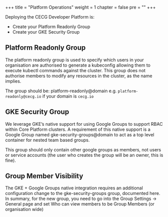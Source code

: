 +++
title = "Platform Operations"
weight = 1
chapter = false
pre = ""
+++

Deploying the CECG Developer Platform is:

* Create your Platform Readonly Group
* Create your GKE Security Group


## Platform Readonly Group

The platform readonly group is used to specify which users in your organisation are authorised to generate a kubeconfig allowing them to execute kubectl commands against the cluster. This group does not authorise members to modify any resources in the cluster, as the name implies.

The group should be: platform-readonly@domain e.g. `platform-readonly@cecg.io` if your domain is `cecg.io`

## GKE Security Group

We leverage GKE’s native support for using Google Groups to support RBAC within Core Platform clusters. A requirement of this native support is a Google Group named gke-security-groups@domain to act as a top level container for nested team based groups.

This group should only contain other google groups as members, not users or service accounts (the user who creates the group will be an owner, this is fine).


## Group Member Visibility

The GKE + Google Groups native integration requires an additional configuration change to the gke-security-groups group, documented here. In summary, for the new group, you need to go into the Group Settings -> General page and set Who can view members to be Group Members (or organisation wide)